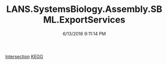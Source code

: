﻿---
title: LANS.SystemsBiology.Assembly.SBML.ExportServices
date: 6/13/2016 9:11:14 PM
---

[Intersection](T-LANS.SystemsBiology.Assembly.SBML.ExportServices.Intersection.html)
[KEGG](T-LANS.SystemsBiology.Assembly.SBML.ExportServices.KEGG.html)
